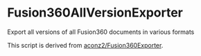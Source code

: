 # Fusion360AllVersionExporter

Export all versions of all Fusion360 documents in various formats

This script is derived from [aconz2/Fusion360Exporter](https://github.com/aconz2/Fusion360Exporter).
